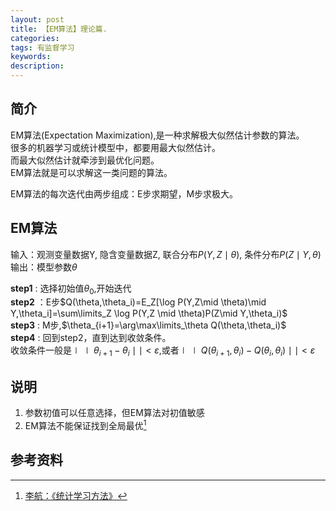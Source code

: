 ```yaml
---
layout: post
title: 【EM算法】理论篇.
categories:
tags: 有监督学习
keywords:
description:
---
```




## 简介
EM算法(Expectation Maximization),是一种求解极大似然估计参数的算法。  
很多的机器学习或统计模型中，都要用最大似然估计。  
而最大似然估计就牵涉到最优化问题。  
EM算法就是可以求解这一类问题的算法。  


EM算法的每次迭代由两步组成：E步求期望，M步求极大。  


## EM算法
输入：观测变量数据Y, 隐含变量数据Z, 联合分布$P(Y,Z\mid \theta)$, 条件分布$P(Z\mid Y, \theta)$  
输出：模型参数$\theta$  


**step1** : 选择初始值$\theta_0$,开始迭代  
**step2** ：E步$Q(\theta,\theta_i)=E_Z[\log P(Y,Z\mid \theta)\mid Y,\theta_i]=\sum\limits_Z \log P(Y,Z \mid \theta)P(Z\mid Y,\theta_i)$  
**step3** : M步,$\theta_{i+1}=\arg\max\limits_\theta Q(\theta,\theta_i)$  
**step4** : 回到step2，直到达到收敛条件。  
收敛条件一般是$\mid\mid \theta_{i+1}-\theta_i\mid\mid<\varepsilon$,或者$\mid\mid Q(\theta_{i+1},\theta_i)-Q(\theta_i,\theta_i)\mid\mid<\varepsilon$  


## 说明
1. 参数初值可以任意选择，但EM算法对初值敏感
2. EM算法不能保证找到全局最优[^lihang]


## 参考资料
[^lihang]: [李航：《统计学习方法》](https://www.weibo.com/u/2060750830?refer_flag=1005055013_)  
[^wangxiaochuan]: [王小川授课内容](https://weibo.com/hgsz2003)  
